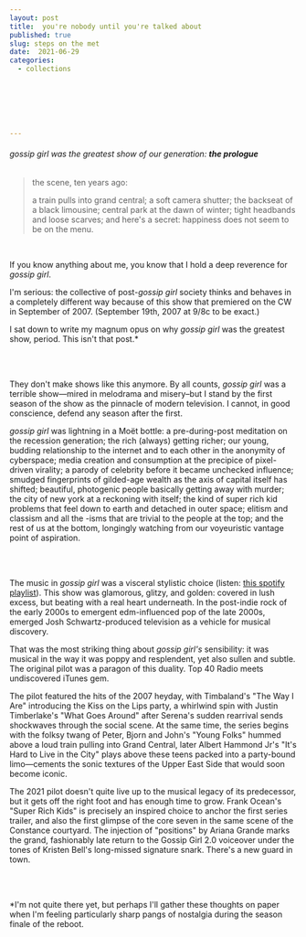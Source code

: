```yaml
---
layout: post
title:  you're nobody until you're talked about 
published: true
slug: steps on the met
date:  2021-06-29
categories:
  - collections







---
```


###### gossip girl was the greatest show of our generation: ***the prologue***

 

> the scene, ten years ago: 
>
> a train pulls into grand central; a soft camera shutter; the backseat of a black limousine; central park at the dawn of winter; tight headbands and loose scarves; and here's a secret: happiness does not seem to be on the menu.

<br />

If you know anything about me, you know that I hold a deep reverence for *gossip girl*.

I'm serious: the collective of post-*gossip girl* society thinks and behaves in a completely different way because of this show that premiered on the CW in September of 2007. (September 19th, 2007 at 9/8c to be exact.)

I sat down to write my magnum opus on why *gossip girl* was the greatest show, period. This isn't that post.*

<!--more-->

<br />

<br />

They don't make shows like this anymore. By all counts, *gossip girl* was a terrible show—mired in melodrama and misery–but I stand by the first season of the show as the pinnacle of modern television. I cannot, in good conscience, defend any season after the first. 

*gossip girl* was lightning in a Moët bottle: a pre-during-post meditation on the recession generation; the rich (always) getting richer; our young, budding relationship to the internet and to each other in the anonymity of cyberspace; media creation and consumption at the precipice of pixel-driven virality; a parody of celebrity before it became unchecked influence; smudged fingerprints of gilded-age wealth as the axis of capital itself has shifted; beautiful, photogenic people basically getting away with murder; the city of new york at a reckoning with itself; the kind of super rich kid problems that feel down to earth and detached in outer space; elitism and classism and all the -isms that are trivial to the people at the top; and the rest of us at the bottom, longingly watching from our voyeuristic vantage point of aspiration. 

<br />

<br />

The music in *gossip girl* was a visceral stylistic choice (listen: [this spotify playlist](https://open.spotify.com/playlist/5LS331Ne16mF0LoD1VGw9H?si=085bae754212401b)). This show was glamorous, glitzy, and golden: covered in lush excess, but beating with a real heart underneath. In the post-indie rock of the early 2000s to emergent edm-influenced pop of the late 2000s, emerged Josh Schwartz-produced television as a vehicle for musical discovery.

That was the most striking thing about *gossip girl's* sensibility: it was musical in the way it was poppy and resplendent, yet also sullen and subtle. The original pilot was a paragon of this duality. Top 40 Radio meets undiscovered iTunes gem. 

The pilot featured the hits of the 2007 heyday, with Timbaland's "The Way I Are" introducing the Kiss on the Lips party, a whirlwind spin with Justin Timberlake's "What Goes Around" after Serena's sudden rearrival sends shockwaves through the social scene. At the same time, the series begins with the folksy twang of Peter, Bjorn and John's "Young Folks" hummed above a loud train pulling into Grand Central, later Albert Hammond Jr's "It's Hard to Live in the City" plays above these teens packed into  a party-bound limo—cements the sonic textures of the Upper East Side that would soon become iconic.

The 2021 pilot doesn't quite live up to the musical legacy of its predecessor, but it gets off the right foot and has enough time to grow. Frank Ocean's "Super Rich Kids" is precisely an inspired choice to anchor the first series trailer, and also the first glimpse of the core seven in the same scene of the Constance courtyard. The injection of "positions" by Ariana Grande marks the grand, fashionably late return to the Gossip Girl 2.0 voiceover under the tones of Kristen Bell's long-missed signature snark. There's a new guard in town.

<br />

<br />

*I'm not quite there yet, but perhaps I'll gather these thoughts on paper when I'm feeling particularly sharp pangs of nostalgia during the season finale of the reboot.